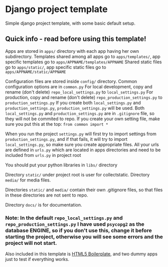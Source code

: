 Django project template
=======================

Simple django project template, with some basic default setup.

Quick info - read before using this template!
---------------------------------------------

Apps are stored in `apps/` directory with each app having her own subdirectory.
Templates shared among all apps go to `apps/templates/`, app specific templates go to `apps/APPNAME/templates/APPNAME`
Shared static files go to `apps/static/`, app specific static files go to `apps/APPNAME/static/APPNAME`

Configuration files are stored inside `config/` directory.
Common configuration options are in `common.py`
For local development, copy and rename (don't delete) `repo_local_settings.py` to `local_settings.py`
For production, copy and rename (don't delete) `repo_production_settings.py` to `production_settings.py`
If you create both `local_settings.py` and `production_settings.py`, `production_settings.py` will be used.
Both `local_settings.py` and `production_settings.py` are in `.gitignore` file, so they will not be commited to repo.
If you create your own setting file, make sure you put this at the top: `from common import *`

When you run the project `settings.py` will first try to import settings from `production_settings.py`, and if that fails, it will try to import `local_settings.py`, so make sure you create appropriate files.
All your urls are defined in `urls.py` which are located in apps directories and need to be included from `urls.py` in project root

You should put your python libraries in `libs/` directory

Directory `static/` under project root is user for collectstatic.
Directory `media/` for media files.

Directories `static/` and `media/` contain their own .gitignore files, so that files in these directories are not sent to repo.

Directory `docs/` is for documentation.

### Note: In the default `repo_local_settings.py` and `repo_production_settings.py` I have used `psycopg2` as the database ENGINE, so if you don't use this, change it before starting the project, otherwise you will see some errors and the project will not start.

Also included in this template is [HTML5 Boilerplate](http://html5boilerplate.com/), and two dummy apps just to test if everything works.